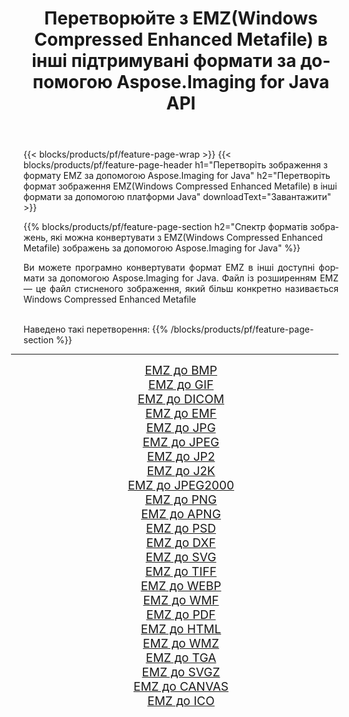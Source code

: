 ﻿---
title: Перетворюйте з EMZ(Windows Compressed Enhanced Metafile) в інші підтримувані формати за допомогою Aspose.Imaging for Java API 
weight: 3920
url: /uk/java/conversion/from/emz 
lang: uk
langdirlevel: 2
locales: zh-hans,ja,it,ru,de,es,fr,nl,id,lt,pl,pt,vi,tr,ko,zh-hant,ar,hi,th,sv,cs,uk,he
description: Aspose.Imaging може легко конвертувати з EMZ(Windows Compressed Enhanced Metafile) в інші формати за допомогою платформи Java
---

{{< blocks/products/pf/feature-page-wrap >}}
{{< blocks/products/pf/feature-page-header h1="Перетворіть зображення з формату EMZ за допомогою Aspose.Imaging for Java" h2="Перетворіть формат зображення EMZ(Windows Compressed Enhanced Metafile) в інші формати за допомогою платформи Java" downloadText="Завантажити" >}}


{{% blocks/products/pf/feature-page-section  h2="Спектр форматів зображень, які можна конвертувати з EMZ(Windows Compressed Enhanced Metafile) зображень за допомогою Aspose.Imaging for Java" %}}
<p align=justify>Ви можете програмно конвертувати формат EMZ в інші доступні формати за допомогою
Aspose.Imaging for Java. Файл із розширенням EMZ — це файл стисненого зображення, який більш конкретно називається Windows Compressed Enhanced Metafile</p>
<br/>
Наведено такі перетворення:
{{% /blocks/products/pf/feature-page-section %}}
<div class="container-fluid productfamilypage bg-gray">
    <div class="convertypes bg-gray agp-content section">
        <div class="container">
		<hr style="margin-left:-20px;"/>
		<div class="row other-converters" style="gap: 10px;font-size: 19px;text-align:center;">
		    <div class='col-md-2 other-converter remove-lp remove-rp'><a href="/imaging/uk/java/conversion/emz-to-bmp" style="padding:15px;">EMZ до BMP</a></div><div class='col-md-2 other-converter remove-lp remove-rp'><a href="/imaging/uk/java/conversion/emz-to-gif" style="padding:15px;">EMZ до GIF</a></div><div class='col-md-2 other-converter remove-lp remove-rp'><a href="/imaging/uk/java/conversion/emz-to-dicom" style="padding:15px;">EMZ до DICOM</a></div><div class='col-md-2 other-converter remove-lp remove-rp'><a href="/imaging/uk/java/conversion/emz-to-emf" style="padding:15px;">EMZ до EMF</a></div><div class='col-md-2 other-converter remove-lp remove-rp'><a href="/imaging/uk/java/conversion/emz-to-jpg" style="padding:15px;">EMZ до JPG</a></div><div class='col-md-2 other-converter remove-lp remove-rp'><a href="/imaging/uk/java/conversion/emz-to-jpeg" style="padding:15px;">EMZ до JPEG</a></div><div class='col-md-2 other-converter remove-lp remove-rp'><a href="/imaging/uk/java/conversion/emz-to-jp2" style="padding:15px;">EMZ до JP2</a></div><div class='col-md-2 other-converter remove-lp remove-rp'><a href="/imaging/uk/java/conversion/emz-to-j2k" style="padding:15px;">EMZ до J2K</a></div><div class='col-md-2 other-converter remove-lp remove-rp'><a href="/imaging/uk/java/conversion/emz-to-jpeg2000" style="padding:15px;">EMZ до JPEG2000</a></div><div class='col-md-2 other-converter remove-lp remove-rp'><a href="/imaging/uk/java/conversion/emz-to-png" style="padding:15px;">EMZ до PNG</a></div><div class='col-md-2 other-converter remove-lp remove-rp'><a href="/imaging/uk/java/conversion/emz-to-apng" style="padding:15px;">EMZ до APNG</a></div><div class='col-md-2 other-converter remove-lp remove-rp'><a href="/imaging/uk/java/conversion/emz-to-psd" style="padding:15px;">EMZ до PSD</a></div><div class='col-md-2 other-converter remove-lp remove-rp'><a href="/imaging/uk/java/conversion/emz-to-dxf" style="padding:15px;">EMZ до DXF</a></div><div class='col-md-2 other-converter remove-lp remove-rp'><a href="/imaging/uk/java/conversion/emz-to-svg" style="padding:15px;">EMZ до SVG</a></div><div class='col-md-2 other-converter remove-lp remove-rp'><a href="/imaging/uk/java/conversion/emz-to-tiff" style="padding:15px;">EMZ до TIFF</a></div><div class='col-md-2 other-converter remove-lp remove-rp'><a href="/imaging/uk/java/conversion/emz-to-webp" style="padding:15px;">EMZ до WEBP</a></div><div class='col-md-2 other-converter remove-lp remove-rp'><a href="/imaging/uk/java/conversion/emz-to-wmf" style="padding:15px;">EMZ до WMF</a></div><div class='col-md-2 other-converter remove-lp remove-rp'><a href="/imaging/uk/java/conversion/emz-to-pdf" style="padding:15px;">EMZ до PDF</a></div><div class='col-md-2 other-converter remove-lp remove-rp'><a href="/imaging/uk/java/conversion/emz-to-html" style="padding:15px;">EMZ до HTML</a></div><div class='col-md-2 other-converter remove-lp remove-rp'><a href="/imaging/uk/java/conversion/emz-to-wmz" style="padding:15px;">EMZ до WMZ</a></div><div class='col-md-2 other-converter remove-lp remove-rp'><a href="/imaging/uk/java/conversion/emz-to-tga" style="padding:15px;">EMZ до TGA</a></div><div class='col-md-2 other-converter remove-lp remove-rp'><a href="/imaging/uk/java/conversion/emz-to-svgz" style="padding:15px;">EMZ до SVGZ</a></div><div class='col-md-2 other-converter remove-lp remove-rp'><a href="/imaging/uk/java/conversion/emz-to-canvas" style="padding:15px;">EMZ до CANVAS</a></div><div class='col-md-2 other-converter remove-lp remove-rp'><a href="/imaging/uk/java/conversion/emz-to-ico" style="padding:15px;">EMZ до ICO</a></div>
                </div>
        </div>
    </div>
</div>
<br/>

